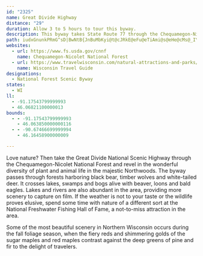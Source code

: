 ```yaml
---
id: "2325"
name: Great Divide Highway
distance: "29"
duration: Allow 3 to 5 hours to tour this byway.
description: This byway takes State Route 77 through the Chequamegon-Nicolet National Forest.
path: iudxGnunkPRmG^sD|BwNtB{JnBuMbKyi@t@cJRkE@eFu@eTiAmi@s@eHe@cMs@_IYiFOyD?aDi@{Po@gKi@oEiAyH}J_d@aA{EQmCkDox@eCc_@mE{jAIaDk@iLw@yJ{Egc@]aH{BkrBQwWDkW|@yoA^g}@IsCu@aK}@}Go@sDcAaEyAoE_CgGyD{Gws@kiAoAaBcDyCq~@{i@}CwC}AaCcAsBsEmL{_AecCqNw_@_R_i@}f@_eA_BuC{OuQeIuIoLyM_DuDmE{FySw\oOcW{OqUaFmGgk@qx@yR{WoEiHaFgGwA}AeBgAgGyCsQeHqYoKyCaBo@e@yB{CiAkCmBgI_@gG?mDh@oGrBmHdMk_@dCgI|B{HnAmGx@oIRyD?uH_@gON_FZuCf@eCze@q|An@wCl@uDXyCZsENaIAkCSuGe@aEoJis@a@mHGaF_A}cMc@urAEqaBe@gwBb@c`DE}`Ag@glB
websites:
  - url: https://www.fs.usda.gov/cnnf
    name: Chequamegon-Nicolet National Forest
  - url: https://www.travelwisconsin.com/natural-attractions-and-parks/great-divide-national-scenic-highway-200528
    name: Wisconsin Travel Guide
designations:
  - National Forest Scenic Byway
states:
  - WI
ll:
  - -91.17543799999993
  - 46.06821100000013
bounds:
  - - -91.17543799999993
    - 46.063850000000116
  - - -90.67466699999994
    - 46.16458900000009

---
```


Love nature? Then take the Great Divide National Scenic Highway through the Chequamegon-Nicolet National Forest and revel in the wonderful diversity of plant and animal life in the majestic Northwoods. The byway passes through forests harboring black bear, timber wolves and white-tailed deer. It crosses lakes, swamps and bogs alive with beaver, loons and bald eagles. Lakes and rivers are also abundant in the area, providing more scenery to capture on film. If the weather is not to your taste or the wildlife proves elusive, spend some time with nature of a different sort at the National Freshwater Fishing Hall of Fame, a not-to-miss attraction in the area.

Some of the most beautiful scenery in Northern Wisconsin occurs during the fall foliage season, when the fiery reds and shimmering golds of the sugar maples and red maples contrast against the deep greens of pine and fir to the delight of travelers.
